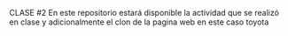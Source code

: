CLASE #2
En este repositorio estará disponible la actividad que se realizó en clase y adicionalmente el clon de  la  pagina  web  en este caso toyota
